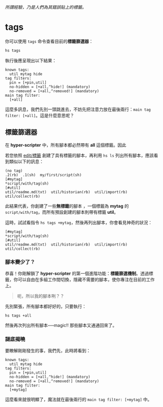 *所謂經驗，乃是人們為其錯誤貼上的標籤。*

# tags
你可以使用 `tags` 命令查看目前的<b>標籤篩選器</b>：
```sh
hs tags
```

執行後應呈現出以下結果：
```
known tags:
  util mytag hide
tag filters:
  pin = [+pin,util]
  no-hidden = [+all,^hide!] (mandatory)
  no-removed = [+all,^removed!] (mandatory)
main tag filter:
  [+all]
```

這麼多訊息，我們先別一頭跳進去，不妨先把注意力放在最後兩行：`main tag filter: [+all]`。這是什麼意思呢？

## 標籤篩選器
在 __hyper-scripter__ 中，所有腳本都必然帶有 __all__ 這個標籤。因此

若您依照 [edit/標籤](commands/edit.md#--tags-標籤) 創建了具有標籤的腳本，再利用 `hs ls` 列出所有腳本，應該看到類似以下的訊息：

```
(no tag)
.2(rb)  .1(sh)  my/first/script(sh)
[#mytag]
*script/with/tag(sh)
[#util]
util/readme.md(txt)  util/historian(rb)  util/import(rb)  util/collect(rb)
```

此結果代表，你創建了一些<b>無標籤</b>的腳本 ，一個標籤為 __mytag__ 的 `script/with/tag`，而所有預設創建的腳本則帶有標籤 __util__。

這時，試試看指令 `hs tags +mytag`，然後再列出腳本，你會看見神奇的狀況：

```
[#mytag]
*script/with/tag(sh)
[#util]
util/readme.md(txt)  util/historian(rb)  util/import(rb)  util/collect(rb)
```

### 腳本變少了？
恭喜！你剛解鎖了 __hyper-scripter__ 的第一個進階功能：__標籤篩選機制__。透過標籤，你可以自由在多組工作間切換，隱藏不需要的腳本，使你專注在目前的工作上。

> 呃，所以我的腳本咧？？

先別緊張，所有腳本都好好的，只要執行：

```
hs tags +all
```

然後再次列出所有腳本──magic!! 那些腳本又通通回來了。

### 謎底揭曉
要瞭解剛剛發生的事，我們先，此時將看到：

```
known tags:
  util mytag hide
tag filters:
  pin = [+pin,util]
  no-hidden = [+all,^hide!] (mandatory)
  no-removed = [+all,^removed!] (mandatory)
main tag filter:
  [+mytag]
```

這麼看來就很明顯了，魔法就在最後兩行的 `main tag filter: [+mytag]` 中。
